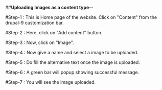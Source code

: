 ##**Uploading Images as a content type**--

#Step-1 : This is Home page of the website. Click on "Content" from the drupal-9 customization bar.

#Step-2 : Here, click on "Add content" button.

#Step-3 : Now, click on "Image".

#Step-4 : Now give a name and select a image to be uploaded.

#Step-5 : Do fill the alternative text once the image is uploaded.

#Step-6 : A green bar will popup showing successful message.

#Step-7 : You will see the image uploaded.
